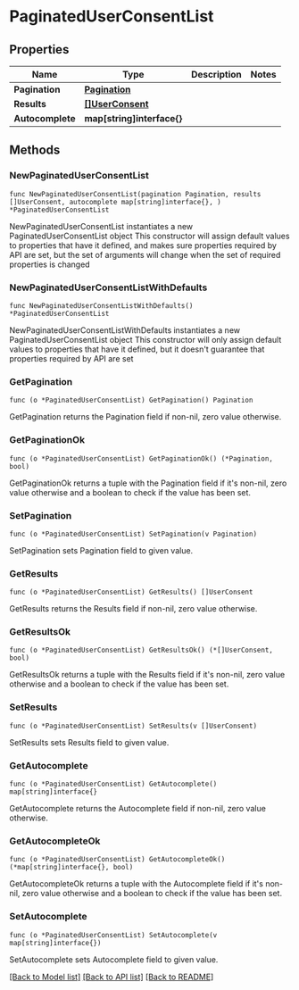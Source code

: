 # PaginatedUserConsentList

## Properties

Name | Type | Description | Notes
------------ | ------------- | ------------- | -------------
**Pagination** | [**Pagination**](Pagination.md) |  | 
**Results** | [**[]UserConsent**](UserConsent.md) |  | 
**Autocomplete** | **map[string]interface{}** |  | 

## Methods

### NewPaginatedUserConsentList

`func NewPaginatedUserConsentList(pagination Pagination, results []UserConsent, autocomplete map[string]interface{}, ) *PaginatedUserConsentList`

NewPaginatedUserConsentList instantiates a new PaginatedUserConsentList object
This constructor will assign default values to properties that have it defined,
and makes sure properties required by API are set, but the set of arguments
will change when the set of required properties is changed

### NewPaginatedUserConsentListWithDefaults

`func NewPaginatedUserConsentListWithDefaults() *PaginatedUserConsentList`

NewPaginatedUserConsentListWithDefaults instantiates a new PaginatedUserConsentList object
This constructor will only assign default values to properties that have it defined,
but it doesn't guarantee that properties required by API are set

### GetPagination

`func (o *PaginatedUserConsentList) GetPagination() Pagination`

GetPagination returns the Pagination field if non-nil, zero value otherwise.

### GetPaginationOk

`func (o *PaginatedUserConsentList) GetPaginationOk() (*Pagination, bool)`

GetPaginationOk returns a tuple with the Pagination field if it's non-nil, zero value otherwise
and a boolean to check if the value has been set.

### SetPagination

`func (o *PaginatedUserConsentList) SetPagination(v Pagination)`

SetPagination sets Pagination field to given value.


### GetResults

`func (o *PaginatedUserConsentList) GetResults() []UserConsent`

GetResults returns the Results field if non-nil, zero value otherwise.

### GetResultsOk

`func (o *PaginatedUserConsentList) GetResultsOk() (*[]UserConsent, bool)`

GetResultsOk returns a tuple with the Results field if it's non-nil, zero value otherwise
and a boolean to check if the value has been set.

### SetResults

`func (o *PaginatedUserConsentList) SetResults(v []UserConsent)`

SetResults sets Results field to given value.


### GetAutocomplete

`func (o *PaginatedUserConsentList) GetAutocomplete() map[string]interface{}`

GetAutocomplete returns the Autocomplete field if non-nil, zero value otherwise.

### GetAutocompleteOk

`func (o *PaginatedUserConsentList) GetAutocompleteOk() (*map[string]interface{}, bool)`

GetAutocompleteOk returns a tuple with the Autocomplete field if it's non-nil, zero value otherwise
and a boolean to check if the value has been set.

### SetAutocomplete

`func (o *PaginatedUserConsentList) SetAutocomplete(v map[string]interface{})`

SetAutocomplete sets Autocomplete field to given value.



[[Back to Model list]](../README.md#documentation-for-models) [[Back to API list]](../README.md#documentation-for-api-endpoints) [[Back to README]](../README.md)


